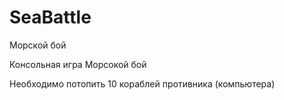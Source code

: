 # SeaBattle
Морской бой

Консольная игра Морсокой бой

Необходимо потопить 10 кораблей противника (компьютера)
